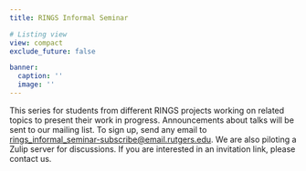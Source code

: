 ```yaml
---
title: RINGS Informal Seminar

# Listing view
view: compact
exclude_future: false

banner:
  caption: ''
  image: ''
---
```


This series for students from different RINGS projects working on related topics to present their work in progress. Announcements about talks will be sent to our mailing list. To sign up, send any email to [rings_informal_seminar-subscribe@email.rutgers.edu](rings_informal_seminar-subscribe@email.rutgers.edu). We are also piloting a Zulip server for discussions. If you are interested in an invitation link, please contact us.